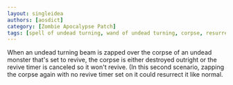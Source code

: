 ```yaml
---
layout: singleidea
authors: [aosdict]
category: [Zombie Apocalypse Patch]
tags: [spell of undead turning, wand of undead turning, corpse, resurrection]
---
```

When an undead turning beam is zapped over the corpse of an undead monster that's set to revive, the corpse is either destroyed outright or the revive timer is canceled so it won't revive. (In this second scenario, zapping the corpse again with no revive timer set on it could resurrect it like normal.
